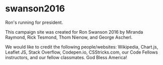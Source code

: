 # swanson2016
Ron's running for president.

This campaign site was created for Ron Swanson 2016 by Miranda Raymond, Rick Tesmond, Thom Nienow, and George Ascherl.

We would like to credit the following people/websites: Wikipedia, Chart.js, Leaflet JS, Stack Overflow, Codepen.io, CSStricks.com, our Code Fellows instructors, and our fellow classmates. God Bless America!
